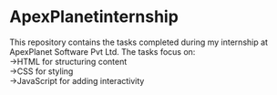 # ApexPlanetinternship
This repository contains the tasks completed during my internship at ApexPlanet Software Pvt Ltd. The tasks focus on:  <br> ->HTML for structuring content <br> ->CSS for styling  <br> ->JavaScript for adding interactivity
